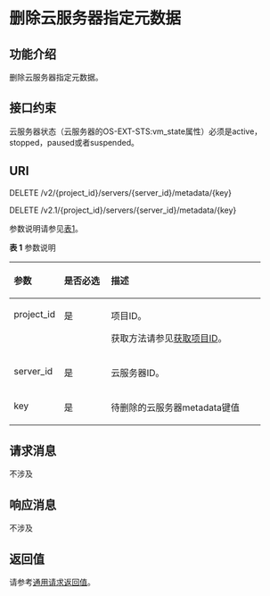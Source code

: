 # 删除云服务器指定元数据<a name="ZH-CN_TOPIC_0025560299"></a>

## 功能介绍<a name="section5520708185439"></a>

删除云服务器指定元数据。

## 接口约束<a name="section4794112412015"></a>

云服务器状态（云服务器的OS-EXT-STS:vm\_state属性）必须是active，stopped，paused或者suspended。

## URI<a name="section65173692185439"></a>

DELETE /v2/\{project\_id\}/servers/\{server\_id\}/metadata/\{key\}

DELETE /v2.1/\{project\_id\}/servers/\{server\_id\}/metadata/\{key\}

参数说明请参见[表1](#table14014174185439)。

**表 1**  参数说明

<a name="table14014174185439"></a>
<table><thead align="left"><tr id="row32160776185439"><th class="cellrowborder" valign="top" width="19.99%" id="mcps1.2.4.1.1"><p id="p5187119"><a name="p5187119"></a><a name="p5187119"></a>参数</p>
</th>
<th class="cellrowborder" valign="top" width="18.67%" id="mcps1.2.4.1.2"><p id="p17503500"><a name="p17503500"></a><a name="p17503500"></a>是否必选</p>
</th>
<th class="cellrowborder" valign="top" width="61.339999999999996%" id="mcps1.2.4.1.3"><p id="p8497414"><a name="p8497414"></a><a name="p8497414"></a>描述</p>
</th>
</tr>
</thead>
<tbody><tr id="row26570121185439"><td class="cellrowborder" valign="top" width="19.99%" headers="mcps1.2.4.1.1 "><p id="p4696221185439"><a name="p4696221185439"></a><a name="p4696221185439"></a>project_id</p>
</td>
<td class="cellrowborder" valign="top" width="18.67%" headers="mcps1.2.4.1.2 "><p id="p44849621185439"><a name="p44849621185439"></a><a name="p44849621185439"></a>是</p>
</td>
<td class="cellrowborder" valign="top" width="61.339999999999996%" headers="mcps1.2.4.1.3 "><p id="p37593705"><a name="p37593705"></a><a name="p37593705"></a>项目ID。</p>
<p id="p1180512217438"><a name="p1180512217438"></a><a name="p1180512217438"></a>获取方法请参见<a href="获取项目ID.md">获取项目ID</a>。</p>
</td>
</tr>
<tr id="row13357420185439"><td class="cellrowborder" valign="top" width="19.99%" headers="mcps1.2.4.1.1 "><p id="p8209263185439"><a name="p8209263185439"></a><a name="p8209263185439"></a>server_id</p>
</td>
<td class="cellrowborder" valign="top" width="18.67%" headers="mcps1.2.4.1.2 "><p id="p60970546185439"><a name="p60970546185439"></a><a name="p60970546185439"></a>是</p>
</td>
<td class="cellrowborder" valign="top" width="61.339999999999996%" headers="mcps1.2.4.1.3 "><p id="p39667165185439"><a name="p39667165185439"></a><a name="p39667165185439"></a>云服务器ID。</p>
</td>
</tr>
<tr id="row32078344185622"><td class="cellrowborder" valign="top" width="19.99%" headers="mcps1.2.4.1.1 "><p id="p48209085185622"><a name="p48209085185622"></a><a name="p48209085185622"></a>key</p>
</td>
<td class="cellrowborder" valign="top" width="18.67%" headers="mcps1.2.4.1.2 "><p id="p12621798185622"><a name="p12621798185622"></a><a name="p12621798185622"></a>是</p>
</td>
<td class="cellrowborder" valign="top" width="61.339999999999996%" headers="mcps1.2.4.1.3 "><p id="p15732716185622"><a name="p15732716185622"></a><a name="p15732716185622"></a>待删除的云服务器metadata键值</p>
</td>
</tr>
</tbody>
</table>

## 请求消息<a name="section21460169185439"></a>

不涉及

## 响应消息<a name="section31286738185439"></a>

不涉及

## 返回值<a name="section4253667185439"></a>

请参考[通用请求返回值](通用请求返回值.md)。

